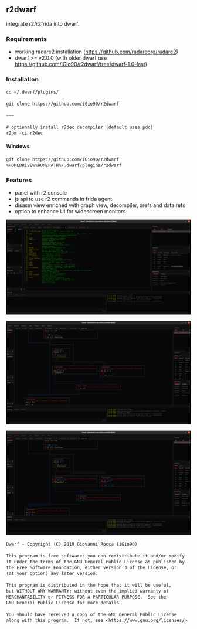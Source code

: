 ## r2dwarf

integrate r2/r2frida into dwarf.

### Requirements
- working radare2 installation (https://github.com/radareorg/radare2)
- dwarf >= v2.0.0 (with older dwarf use https://github.com/iGio90/r2dwarf/tree/dwarf-1.0-last)

### Installation

```
cd ~/.dwarf/plugins/

git clone https://github.com/iGio90/r2dwarf

~~~

# optionally install r2dec decompiler (default uses pdc)
r2pm -ci r2dec
```
#### Windows
```
git clone https://github.com/iGio90/r2dwarf %HOMEDRIVE%%HOMEPATH%/.dwarf/plugins/r2dwarf
```

### Features

* panel with r2 console
* js api to use r2 commands in frida agent
* disasm view enriched with graph view, decompiler, xrefs and data refs
* option to enhance UI for widescreen monitors

![Alt text](/screenshots/1.png?raw=true "1")

![Alt text](/screenshots/2.png?raw=true "3")

![Alt text](/screenshots/2.png?raw=true "2")

```
Dwarf - Copyright (C) 2019 Giovanni Rocca (iGio90)

This program is free software: you can redistribute it and/or modify
it under the terms of the GNU General Public License as published by
the Free Software Foundation, either version 3 of the License, or
(at your option) any later version.

This program is distributed in the hope that it will be useful,
but WITHOUT ANY WARRANTY; without even the implied warranty of
MERCHANTABILITY or FITNESS FOR A PARTICULAR PURPOSE.  See the
GNU General Public License for more details.

You should have received a copy of the GNU General Public License
along with this program.  If not, see <https://www.gnu.org/licenses/>
```
